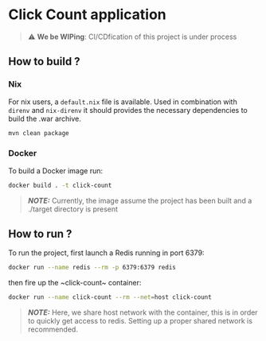 # Click Count application

> :warning: **We be WIPing**: CI/CDfication of this project is under process

## How to build ?

### Nix

For nix users, a `default.nix` file is available. Used in combination with `direnv` and `nix-direnv` it should provides the necessary dependencies to build the .war archive.

```bash
mvn clean package
```

### Docker

To build a Docker image run:

``` bash
docker build . -t click-count
```

> **_NOTE:_**  Currently, the image assume the project has been built and a ./target directory is present


## How to run ?

To run the project, first launch a Redis running in port 6379:

``` bash
docker run --name redis --rm -p 6379:6379 redis
```

then fire up the ~click-count~ container:

``` bash
docker run --name click-count --rm --net=host click-count
```

> **_NOTE:_**  Here, we share host network with the container, this is in order to quickly get access to redis. Setting up a proper shared network is recommended.

